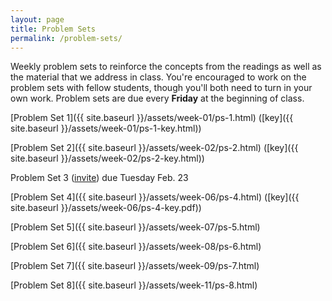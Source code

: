 ```yaml
---
layout: page
title: Problem Sets
permalink: /problem-sets/
---
```


Weekly problem sets to reinforce the concepts from the readings as
well as the material that we address in class. You're encouraged to work on the 
problem sets with fellow students, though you'll both need to turn in your own 
work. Problem sets are due every **Friday** at the beginning of class.

[Problem Set 1]({{ site.baseurl }}/assets/week-01/ps-1.html) ([key]({{ site.baseurl }}/assets/week-01/ps-1-key.html))

[Problem Set 2]({{ site.baseurl }}/assets/week-02/ps-2.html) ([key]({{ site.baseurl }}/assets/week-02/ps-2-key.html))

Problem Set 3 ([invite](https://classroom.github.com/assignment-invitations/43e77d80aed4221658726e3971bd4216)) due Tuesday Feb. 23

[Problem Set 4]({{ site.baseurl }}/assets/week-06/ps-4.html)  ([key]({{ site.baseurl }}/assets/week-06/ps-4-key.pdf))

[Problem Set 5]({{ site.baseurl }}/assets/week-07/ps-5.html)

[Problem Set 6]({{ site.baseurl }}/assets/week-08/ps-6.html)

[Problem Set 7]({{ site.baseurl }}/assets/week-09/ps-7.html)

[Problem Set 8]({{ site.baseurl }}/assets/week-11/ps-8.html)